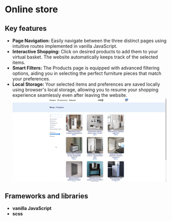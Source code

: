 # Online store
## Key features
- **Page Navigation:** Easily navigate between the three distinct pages using intuitive routes implemented in vanilla JavaScript.
- **Interactive Shopping:** Click on desired products to add them to your virtual basket. The website automatically keeps track of the selected items.
- **Smart Filters:** The Products page is equipped with advanced filtering options, aiding you in selecting the perfect furniture pieces that match your preferences.
- **Local Storage:** Your selected items and preferences are saved locally using browser's local storage, allowing you to resume your shopping experience seamlessly even after leaving the website.
![Preview Animation](https://github.com/akoval29/OnlineStore/blob/main/src/preview.gif)
## Frameworks and libraries
- **vanilla JavaScript**
- **scss**

